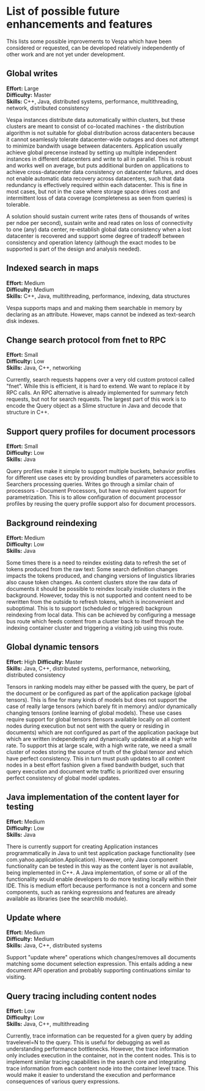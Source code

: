 <!-- Copyright 2017 Yahoo Holdings. Licensed under the terms of the Apache 2.0 license. See LICENSE in the project root. -->
# List of possible future enhancements and features

This lists some possible improvements to Vespa which have been considered or requested, can be developed relatively 
independently of other work and are not yet under development.

## Global writes

**Effort:** Large<br/>
**Difficulty:** Master<br/>
**Skills:** C++, Java, distributed systems, performance, multithreading, network, distributed consistency

Vespa instances distribute data automatically within clusters, but these clusters are meant to consist of co-located 
machines - the distribution algorithm is not suitable for global distribution across datacenters because it cannot 
seamlessly tolerate datacenter-wide outages and does not attempt to minimize bandwith usage between datacenters.
Application usually achieve global precense instead by setting up multiple independent instances in different 
datacenters and write to all in parallel. This is robust and works well on average, but puts additional burden on 
applications to achieve cross-datacenter data consistency on datacenter failures, and does not enable automatic 
data recovery across datacenters, such that data redundancy is effectively required within each datacenter. 
This is fine in most cases, but not in the case where storage space drives cost and intermittent loss of data coverage 
(completeness as seen from queries) is tolerable.

A solution should sustain current write rates (tens of thousands of writes per ndoe per second), sustain write and read 
rates on loss of connectivity to one (any) data center, re-establish global data consistency when a lost datacenter is 
recovered and support some degree of tradeoff between consistency and operation latency (although the exact modes to be 
supported is part of the design and analysis needed).

## Indexed search in maps

**Effort:** Medium<br/>
**Difficulty:** Medium<br/>
**Skills:** C++, Java, multithreading, performance, indexing, data structures

Vespa supports maps and and making them searchable in memory by declaring as an attribute. 
However, maps cannot be indexed as text-search disk indexes. 

## Change search protocol from fnet to RPC

**Effort:** Small<br/>
**Difficulty:** Low<br/>
**Skills:** Java, C++, networking

Currently, search requests happens over a very old custom protocol called "fnet". While this is efficient, it is hard to extend. 
We want to replace it by RPC calls. 
An RPC alternative is already implemented for summary fetch requests, but not for search requests.
The largest part of this work is to encode the Query object as a Slime structure in Java and decode that structure in C++.

## Support query profiles for document processors

**Effort:** Small<br/>
**Difficulty:** Low<br/>
**Skills:** Java

Query profiles make it simple to support multiple buckets, behavior profiles for different use cases etc by providing 
bundles of parameters accessible to Searchers processing queries. Writes go through a similar chain of processors - 
Document Processors, but have no equivalent support for parametrization. This is to allow configuration of document 
processor profiles by reusing the query profile support also for document processors.

## Background reindexing

**Effort:** Medium<br/>
**Difficulty:** Low<br/>
**Skills:** Java

Some times there is a need to reindex existing data to refresh the set of tokens produced from the raw text: Some search 
definition changes impacts the tokens produced, and changing versions of linguistics libraries also cause token changes. 
As content clusters store the raw data of documents it should be possible to reindex locally inside clusters in the 
background. However, today this is not supported and content need to be rewritten from the outside to refresh tokens, 
which is inconvenient and suboptimal. This is to support (scheduled or triggered) backgroun reindexing from local data. 
This can be achieved by configuring a message bus route which feeds content from a cluster back to itself through the 
indexing container cluster and triggering a visiting job using this route.

## Global dynamic tensors

**Effort:** High
**Difficulty:** Master<br/>
**Skills:** Java, C++, distributed systems, performance, networking, distributed consistency

Tensors in ranking models may either be passed with the query, be part of the document or be configured as part of the 
application package (global tensors). This is fine for many kinds of models but does not support the case of really 
large tensors (which barely fit in memory) and/or dynamically changing tensors (online learning of global models). 
These use cases require support for global tensors (tensors available locally on all content nodes during execution 
but not sent with the query or residing in documents) which are not configured as part of the application package but 
which are written independently and dynamically updateable at a high write rate. To support this at large scale, with a
high write rate, we need a small cluster of nodes storing the source of truth of the global tensor and which have 
perfect consistency. This in turn must push updates to all content nodes in a best effort fashion given a fixed bandwith
budget, such that query execution and document write traffic is prioritized over ensuring perfect consistency of global
model updates.

## Java implementation of the content layer for testing

**Effort:** Medium<br/>
**Difficulty:** Low<br/>
**Skills:** Java

There is currently support for creating Application instances programmatically in Java to unit test application package
functionality (see com.yahoo.application.Application). However, only Java component functionality can be tested in this 
way as the content layer is not available, being implemented in C++. A Java implementation, of some or all of the 
functionality would enable developers to do more testing locally within their IDE. This is medium effort because 
performance is not a concern and some components, such as ranking expressions and features are already available as 
libraries (see the searchlib module).

## Update where

**Effort:** Medium<br/>
**Difficulty:** Medium<br/>
**Skills:** Java, C++, distributed systems

Support "update where" operations which changes/removes all documents matching some document selection expression. This 
entails adding a new document API operation and probably supporting continuations similar to visiting.

## Query tracing including content nodes

**Effort:** Low<br/>
**Difficulty:** Low<br/>
**Skills:** Java, C++, multithreading

Currently, trace information can be requested for a given query by adding travelevel=N to the query. This is useful for 
debugging as well as understanding performance bottlenecks. However, the trace information only includes execution in 
the container, not in the content nodes. This is to implement similar tracing capabilities in the search core and 
integrating trace information from each content node into the container level trace. This would make it easier to 
understand the execution and performance consequences of various query expressions.
